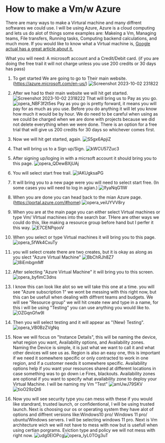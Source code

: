 # How to make a Vm/w Azure 

There are many ways to make a Virtural machine and many diffrent softwares we could use. I will be using Azure, Azure is a cloud computing and lets us do alot of things
some examples are: Makeing a Vm, Managing teams, File transfers, Running tasks, Computing backend calculations, and much more.
If you would like to know what a Virtual machine is, [Google actual has a great article about it.](https://www.google.com/url?sa=t&rct=j&q=&esrc=s&source=web&cd=&cad=rja&uact=8&ved=2ahUKEwjXuYHIkdmBAxUknokEHdAuCW0QFnoECBwQAQ&url=https%3A%2F%2Fazure.microsoft.com%2Fen-us%2Fresources%2Fcloud-computing-dictionary%2Fwhat-is-a-virtual-machine&usg=AOvVaw08SeczljyrIzAOlpuWZ-Lr&opi=89978449)

What you will need: A microsoft account and a Credit/Debit card. (if you are doing the free trail it will not charge unless you use 200 credits or 30 days has pass)

1. To get started We are going to go to Their main website.(https://azure.microsoft.com/en-us/)
![Screenshot 2023-10-02 231822](https://github.com/JustinTHewitt/How_to_Make_a_Vm/assets/146316539/a892f6fc-4957-43ae-8c7c-5c91fffb139a)
2. After we had to their main website we will hit get started. 
![Screenshot 2023-10-02 2318222](https://github.com/JustinTHewitt/How_to_Make_a_Vm/assets/146316539/027db126-bc0e-4abc-a816-7e1bfdd67d4f)
That will bring us to Pay as you go.
![opera_NBF3f2t5es](https://github.com/JustinTHewitt/How_to_Make_a_Vm/assets/146316539/20d11388-10a7-46fe-844c-da5ffafdf8b1)
Pay as you go is pretty forward, it means you will pay for as much as you use. Before you do anything it will let you know how much it would be by hour.
We do need to be careful when using as we could be charged when we are done with projects because we did not delete everything when we were done.
There is an option for a free trial that will give us 200 credits for 30 days so whichever comes first. 

3. Now we will hit get started, again. 
![S5gx6ApjiZ](https://github.com/JustinTHewitt/How_to_Make_a_Vm/assets/146316539/45c3581c-f8db-44b4-8d2f-41f408b25c48)
4. That will bring us to a Sign up/Sign.
![kWCU57Zuc3](https://github.com/JustinTHewitt/How_to_Make_a_Vm/assets/146316539/30f75e75-b611-4e23-9b48-16dd2d7d5c8f)
5. After signing up/loging in with a micrsoft account it should bring you to this page.
![opera_QDewBXjUAj](https://github.com/JustinTHewitt/How_to_Make_a_Vm/assets/146316539/042ec436-a97b-48c6-8787-5f49e57832ff)
6. You will select start free trail.
![lAKUgksaPG](https://github.com/JustinTHewitt/How_to_Make_a_Vm/assets/146316539/afdf3850-63bf-45fd-b933-c2052c5eca7a)
7. It will bring you to a new page were you will need to select start free. (In some cases you will need to log in agian.)
![lfyaNqG1lW](https://github.com/JustinTHewitt/How_to_Make_a_Vm/assets/146316539/6c364875-b9a6-4bdc-b94f-399dcfb59a28)
8. When you are done you can head back to the mian Azure page. (https://portal.azure.com/#home)
![opera_veiUYVV8ry](https://github.com/JustinTHewitt/How_to_Make_a_Vm/assets/146316539/14d11677-23d0-4d0e-adc6-8308a363a36c)
9. When you are at the main page you can either select Virtual machines or type Vm/ VIrtual machines into the search bar.
   THere are other ways we could do this, like making a resource group before hand but I perfer it this way. 
![E7CENPqooV](https://github.com/JustinTHewitt/How_to_Make_a_Vm/assets/146316539/c0bffa06-79a5-46f8-94b1-51696939d8dd)
10. When you select or type Virtual machines it will bring you to this page. 
![opera_5fWk4CxuTy](https://github.com/JustinTHewitt/How_to_Make_a_Vm/assets/146316539/5c4ac83e-bf6a-41f5-b063-0bb96e73b978)
11. you will select create there are two creates, but it is okay as along as you slect "Azure Virtual Machine"
![BbChRJh8Z7](https://github.com/JustinTHewitt/How_to_Make_a_Vm/assets/146316539/8827cd3b-e3af-4a3b-a559-d83207eb86f1)   
![I8iEmbgmMf](https://github.com/JustinTHewitt/How_to_Make_a_Vm/assets/146316539/6c514024-79e8-4996-afd6-9a6f23fdedc9)
12. After selecting "Azure Virtual Machine" it will bring you to this screen.
![opera_byfimC3dns](https://github.com/JustinTHewitt/How_to_Make_a_Vm/assets/146316539/1dff0952-86dd-4e33-aec1-24fe7825e36e)
13. I know this can look like alot so we will take this one at a time. you will see "Azure subscription 1" we wont be messing with this right now,
   but this can be usefull when dealing with diffrent teams and budgets. We will see "Resource group" we will hit create new and type in a name,
   for this i will be using "Testing" you can use anything you would like to.
![OZGqnGfw9l](https://github.com/JustinTHewitt/How_to_Make_a_Vm/assets/146316539/555253cf-fa2b-4cfa-9a57-fcc8d4d981dc)
13. Then you will select testing and it will appear as "(New) Testing".
![opera_VB0BzZVgNq](https://github.com/JustinTHewitt/How_to_Make_a_Vm/assets/146316539/bbc0583e-4bd7-4026-9f67-ad5b07693a55)
14.  Now we will focus on "Instance Details", this will be naming the device, what region you want, Availability options, and Availability zones.
    Naming the Device is simple, it is just what we want to call it and what other devices will see us as. Region is also an easy one, this is important if we need it somewhere specific or only contracted to work in one region, 
    and if a customer needs it somewhere specific. Availability options help if you want your resources shared at different locations in case something was to go down i.e Fires, blackouts. Availability zones are optional if you want to specify
    what availability zone to deploy your Virtual Machine.
    I will be naming my Vm "Test"
![amUwJ79SKV](https://github.com/JustinTHewitt/How_to_Make_a_Vm/assets/146316539/adadce75-4802-4ccd-bf25-654a3165bc54) ![tioO29zQt6](https://github.com/JustinTHewitt/How_to_Make_a_Vm/assets/146316539/41af45a9-b070-46f4-acd3-10920100604e)
15. Now you will see security type you can mess with these if you would like standrard, trusted launch, or confidentional, I will be using trusted launch.
    Next is choosing our os or operating system they have alot of options and diffrent versions like:Windows10 pro/ Windows 11 pro/ ubuntu/Windows servers. I will be selecting windows 11 pro.
    Next is Vm architecture wich we will not have to mess with now but is usefull when using certian porgrams. Eviction type and policy we will not mess with right now. 
    ![udg0ElOPcg](https://github.com/JustinTHewitt/How_to_Make_a_Vm/assets/146316539/1f63ac70-7f25-4cb7-8bf8-307d7c3b46a7)![opera_IyL0TOg3uT](https://github.com/JustinTHewitt/How_to_Make_a_Vm/assets/146316539/c41d09f6-39c5-4ffc-b565-497fe2fde23d)
    


    

